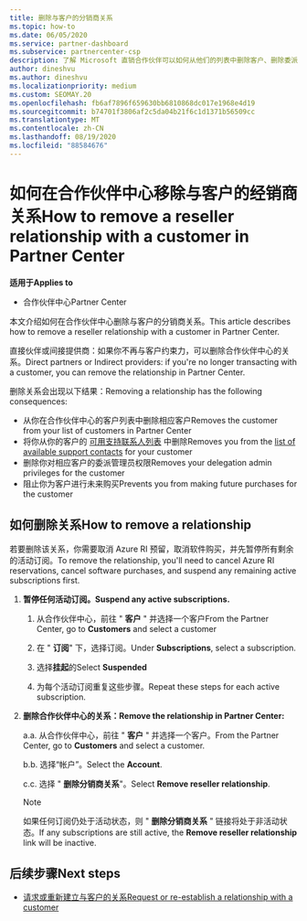 ```yaml
---
title: 删除与客户的分销商关系
ms.topic: how-to
ms.date: 06/05/2020
ms.service: partner-dashboard
ms.subservice: partnercenter-csp
description: 了解 Microsoft 直销合作伙伴可以如何从他们的列表中删除客户、删除委派的管理员权限以及停止支持或购买客户。
author: dineshvu
ms.author: dineshvu
ms.localizationpriority: medium
ms.custom: SEOMAY.20
ms.openlocfilehash: fb6af7896f659630bb6810868dc017e1968e4d19
ms.sourcegitcommit: b74701f3806af2c5da04b21f6c1d1371b56509cc
ms.translationtype: MT
ms.contentlocale: zh-CN
ms.lasthandoff: 08/19/2020
ms.locfileid: "88584676"
---
```

# <a name="how-to-remove-a-reseller-relationship-with-a-customer-in-partner-center"></a><span data-ttu-id="5a4b7-103">如何在合作伙伴中心移除与客户的经销商关系</span><span class="sxs-lookup"><span data-stu-id="5a4b7-103">How to remove a reseller relationship with a customer in Partner Center</span></span>

<span data-ttu-id="5a4b7-104">**适用于**</span><span class="sxs-lookup"><span data-stu-id="5a4b7-104">**Applies to**</span></span>

- <span data-ttu-id="5a4b7-105">合作伙伴中心</span><span class="sxs-lookup"><span data-stu-id="5a4b7-105">Partner Center</span></span>

<span data-ttu-id="5a4b7-106">本文介绍如何在合作伙伴中心删除与客户的分销商关系。</span><span class="sxs-lookup"><span data-stu-id="5a4b7-106">This article describes how to remove a reseller relationship with a customer in Partner Center.</span></span>

<span data-ttu-id="5a4b7-107">直接伙伴或间接提供商：如果你不再与客户约束力，可以删除合作伙伴中心的关系。</span><span class="sxs-lookup"><span data-stu-id="5a4b7-107">Direct partners or Indirect providers: if you're no longer transacting with a customer, you can remove the relationship in Partner Center.</span></span>

<span data-ttu-id="5a4b7-108">删除关系会出现以下结果：</span><span class="sxs-lookup"><span data-stu-id="5a4b7-108">Removing a relationship has the following consequences:</span></span>

- <span data-ttu-id="5a4b7-109">从你在合作伙伴中心的客户列表中删除相应客户</span><span class="sxs-lookup"><span data-stu-id="5a4b7-109">Removes the customer from your list of customers in Partner Center</span></span>
- <span data-ttu-id="5a4b7-110">将你从你的客户的 [可用支持联系人列表](assign-support-contacts.md) 中删除</span><span class="sxs-lookup"><span data-stu-id="5a4b7-110">Removes you from the [list of available support contacts](assign-support-contacts.md) for your customer</span></span>
- <span data-ttu-id="5a4b7-111">删除你对相应客户的委派管理员权限</span><span class="sxs-lookup"><span data-stu-id="5a4b7-111">Removes your delegation admin privileges for the customer</span></span>
- <span data-ttu-id="5a4b7-112">阻止你为客户进行未来购买</span><span class="sxs-lookup"><span data-stu-id="5a4b7-112">Prevents you from making future purchases for the customer</span></span>

## <a name="how-to-remove-a-relationship"></a><span data-ttu-id="5a4b7-113">如何删除关系</span><span class="sxs-lookup"><span data-stu-id="5a4b7-113">How to remove a relationship</span></span>

<span data-ttu-id="5a4b7-114">若要删除该关系，你需要取消 Azure RI 预留，取消软件购买，并先暂停所有剩余的活动订阅。</span><span class="sxs-lookup"><span data-stu-id="5a4b7-114">To remove the relationship, you'll need to cancel Azure RI reservations, cancel software purchases, and suspend any remaining active subscriptions first.</span></span>

1. <span data-ttu-id="5a4b7-115">**暂停任何活动订阅。**</span><span class="sxs-lookup"><span data-stu-id="5a4b7-115">**Suspend any active subscriptions.**</span></span>

   1. <span data-ttu-id="5a4b7-116">从合作伙伴中心，前往 " **客户** " 并选择一个客户</span><span class="sxs-lookup"><span data-stu-id="5a4b7-116">From the Partner Center, go to **Customers** and select a customer</span></span>

   2. <span data-ttu-id="5a4b7-117">在 " **订阅**" 下，选择订阅。</span><span class="sxs-lookup"><span data-stu-id="5a4b7-117">Under **Subscriptions**, select a subscription.</span></span>

   3. <span data-ttu-id="5a4b7-118">选择**挂起**的</span><span class="sxs-lookup"><span data-stu-id="5a4b7-118">Select **Suspended**</span></span>

   4. <span data-ttu-id="5a4b7-119">为每个活动订阅重复这些步骤。</span><span class="sxs-lookup"><span data-stu-id="5a4b7-119">Repeat these steps for each active subscription.</span></span>

2. <span data-ttu-id="5a4b7-120">**删除合作伙伴中心的关系：**</span><span class="sxs-lookup"><span data-stu-id="5a4b7-120">**Remove the relationship in Partner Center:**</span></span>

   <span data-ttu-id="5a4b7-121">a.</span><span class="sxs-lookup"><span data-stu-id="5a4b7-121">a.</span></span> <span data-ttu-id="5a4b7-122">从合作伙伴中心，前往 " **客户** " 并选择一个客户。</span><span class="sxs-lookup"><span data-stu-id="5a4b7-122">From the Partner Center, go to **Customers** and select a customer.</span></span>

   <span data-ttu-id="5a4b7-123">b.</span><span class="sxs-lookup"><span data-stu-id="5a4b7-123">b.</span></span> <span data-ttu-id="5a4b7-124">选择“帐户”。</span><span class="sxs-lookup"><span data-stu-id="5a4b7-124">Select the **Account**.</span></span>

   <span data-ttu-id="5a4b7-125">c.</span><span class="sxs-lookup"><span data-stu-id="5a4b7-125">c.</span></span> <span data-ttu-id="5a4b7-126">选择 " **删除分销商关系**"。</span><span class="sxs-lookup"><span data-stu-id="5a4b7-126">Select **Remove reseller relationship**.</span></span>

   > [!NOTE]
   > <span data-ttu-id="5a4b7-127">如果任何订阅仍处于活动状态，则 " **删除分销商关系** " 链接将处于非活动状态。</span><span class="sxs-lookup"><span data-stu-id="5a4b7-127">If any subscriptions are still active, the **Remove reseller relationship** link will be inactive.</span></span>

## <a name="next-steps"></a><span data-ttu-id="5a4b7-128">后续步骤</span><span class="sxs-lookup"><span data-stu-id="5a4b7-128">Next steps</span></span>

- [<span data-ttu-id="5a4b7-129">请求或重新建立与客户的关系</span><span class="sxs-lookup"><span data-stu-id="5a4b7-129">Request or re-establish a relationship with a customer</span></span>](request-a-relationship-with-a-customer.md)
